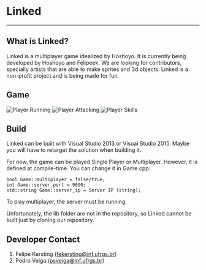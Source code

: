 # Linked
----
## What is Linked?
Linked is a multiplayer game idealized by Hoshoyo. It is currently being developed by Hoshoyo and Felipeek. We are looking for contributors, specially artists that are able to make sprites and 3d objects. Linked is a non-profit project and is being made for fun.


## Game
![Player Running](http://3.1m.yt/lxDWB1ylI.png)
![Player Attacking](http://2.1m.yt/Qo-C5-LtS.png)
![Player Skills](http://4.1m.yt/EBqHkaqss.png)

## Build
Linked can be built with Visual Studio 2013 or Visual Studio 2015. Maybe you will have to retarget the solution when building it.

For now, the game can be played Single Player or Multiplayer. However, it is defined at compile-time. You can change it in Game.cpp:

    bool Game::multiplayer = false/true;
    int Game::server_port = 9090;
    std::string Game::server_ip = Server IP (string);

To play multiplayer, the server must be running.

Unfortunately, the lib folder are not in the repository, so Linked cannot be built just by cloning our repository.

## Developer Contact
1. Felipe Kersting (fekersting@inf.ufrgs.br)
2. Pedro Veiga (psveiga@inf.ufrgs.br)